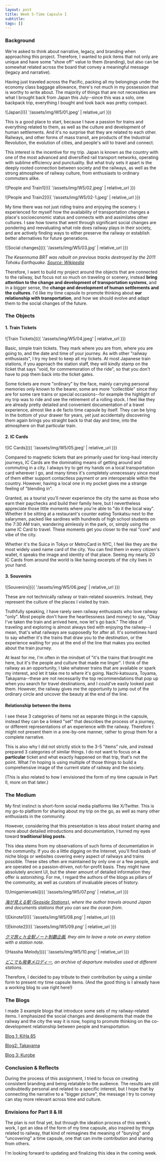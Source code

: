 ```yaml
---
layout: post
title: Week 5-Time Capsule I
subtitle: 
tags: []
---
```


### Background

We're asked to think about narrative, legacy, and branding when approaching this project. Therefore, I wanted to pick items that not only are unique and have some "show off" value to them (branding), but also can be somewhat related across the board that convey a meaningful message (legacy and narrative).

Having just traveled across the Pacific, packing all my belongings under the economy class baggage allowance, there's not much in my possession that is worthy to write about. The majority of things that are not necessities are what I brought back from Japan this July--since this was a solo, one backpack trip, everything I bought and took back was pretty compact.

![Japan]({{ '/assets/img/W5/01.jpeg' | relative_url }})

This is a good place to start, because I have a passion for trains and everything related to them, as well as the culture and development of human settlements. And it's no surprise that they are related to each other. Railways, and other forms of mass transit, are products of the Industrial Revolution, the evolution of cities, and people's will to travel and connect.

This interest is the incentive for my trip. Japan is known as the country with one of the most advanced and diversified rail transport networks, operating with sublime efficiency and punctuality. But what truly sets it apart is the deeply rooted connection between society and the railways, as well as the strong atmosphere of railway culture, from enthusiasts to ordinary commuters alike.

![People and Train1]({{ '/assets/img/W5/02.jpeg' | relative_url }})

![People and Train2]({{ '/assets/img/W5/02-1.jpeg' | relative_url }})

My time there was not just riding trains and enjoying the scenery. I experienced for myself how the availability of transportation changes a place's socioeconomic status and connects with and assimilates other cultures. I saw how towns that went through significant social changes are pondering and reevaluating what role does railway plays in their society, and are actively finding ways to either preserve the railway or establish better alternatives for future generations.

![Social changes]({{ '/assets/img/W5/03.jpg' | relative_url }})

*The Kesennuma BRT was rebuilt on previous tracks destroyed by the 2011 Tohoku Earthquake. [Source: Wikipedia](https://ja.wikipedia.org/wiki/%E6%B0%97%E4%BB%99%E6%B2%BC%E7%B7%9A%E3%83%BB%E5%A4%A7%E8%88%B9%E6%B8%A1%E7%B7%9ABRT#/media/%E3%83%95%E3%82%A1%E3%82%A4%E3%83%AB:Sakari_Station_Ofunato_Line_BRT.jpg)*

Therefore, I want to build my project around the objects that are connected to the railway, but focus not so much on traveling or scenery, instead **bring attention to the change and development of transportation systems**, and in a bigger sense, the **change and development of human settlements and the cultures**. I'd like my time capsule to promote thinking about **our relationship with transportation**, and how we should evolve and adapt them to the social changes of the future.

### The Objects

#### 1. Train Tickets

![Train Tickets]({{ '/assets/img/W5/04.jpeg' | relative_url }})

Basic, simple train tickets. They mark where you are from, where you are going to, and the date and time of your journey. As with other "railway enthusiasts", I try my best to keep all my tickets. At most Japanese train stations, if you approach the station staff, they will kindly stamp on the ticket that says "void, for commemoration of the ride", so that you don't have to pop them back into the ticket gates.

Some tickets are more "ordinary" by the face, mainly carrying personal memories only known to the bearer, some are more "collectible" since they are for some rare trains or special occasions--for example the highlight of my trip was to ride and see the retirement of a rolling stock. I feel like they are already pretty detailed and convenient documentation of a travel experience, almost like a de facto time capsule by itself. They can be lying in the bottom of your drawer for years, yet just accidentally discovering them again brings you straight back to that day and time, into the atmosphere on that particular train.

#### 2. IC Cards

![IC Cards]({{ '/assets/img/W5/05.jpeg' | relative_url }})

Compared to magnetic tickets that are primarily used for long-haul intercity journeys, IC Cards are the dominating means of getting around and commuting in a city. I always try to get my hands on a local transportation card wherever I go, and many times it's completely unnecessary since most of them either support contactless payment or are interoperable within the country. However, having a local one in my pocket gives me a strange feeling of "blending in".

Granted, as a tourist you'll never experience the city the same as those who earn their paychecks and build their family here, but I nevertheless appreciate those little moments where you're able to "do it the local way". Whether it be sitting at a restaurant's counter eating Tonkatsu next to the salarymen, packed like sardines with hundreds of high school students on the 7:30 AM train, wandering aimlessly in the park, or, simply using the same IC Card to travel. These moments get you closer to the real
"core" and vibe of the city.

Whether it's the Suica in Tokyo or MetroCard in NYC, I feel like they are the most widely used name card of the city. You can find them in every citizen's wallet, it speaks the image and identity of that place. Seeing my nearly 20 IC Cards from around the world is like having excerpts of the city lives in your hand.

#### 3. Souvenirs

![Souvenirs]({{ '/assets/img/W5/06.jpeg' | relative_url }})

These are not technically railway or train-related souvenirs. Instead, they represent the culture of the places I visited by train.

Truthfully speaking, I have rarely seen railway enthusiasts who love railway "only". Most people don't have the heartlessness (and money) to say, "Okay I've taken the train and arrived here, now let's go back." The idea of traveling and exploring is almost always tied with enjoying the railway--I mean, that's what railways are supposedly for after all. It's sometimes hard to say whether it's the trains that draw you to the destination, or the experience waiting for you at the end of the line that makes you excited about the train journey.

At least for me, I'm often in the mindset of "it's the trains that brought me here, but it's the people and culture that made me linger". I think of the railway as an opportunity, I take whatever trains that are available or spark my interest, and let it take me to where it's going. Nachi-katsuura, Toyama, Takayama--these are not necessarily the top recommendations that pop up when you search for travel destinations, and I could've easily looked past them. However, the railway gives me the opportunity to jump out of the ordinary circle and uncover the beauty at the end of the line.

#### Relationship between the items

I see these 3 categories of items not as separate things in the capsule, instead they can be a linked "set" that describes the process of a journey, or different representations of an experience with the railway. Therefore I might not present them in a one-by-one manner, rather to group them for a complete narrative.

This is also why I did not strictly stick to the 3-5 "items" rule, and instead prepared 3 categories of similar things. I do not want to focus on **a particular** ticket and what exactly happened on that trip, that's not the point. What I'm hoping is using multiple of those things to build a comprehensive image of the current state of railway and the society.

(This is also related to how I envisioned the form of my time capsule in Part II, more on that later.)

### The Medium

My first instinct is short-form social media platforms like X/Twitter. This is my go-to platform for sharing about my trip on the go, as well as many other enthusiasts in the community.

However, considering that this presentation is less about instant sharing and more about detailed introductions and documentation, I turned my eyes toward **traditional blog posts**.

This idea stems from my observations of such forms of documentation in the community. If you do a little digging on the Internet, you'll find loads of niche blogs or websites covering every aspect of railways and trains possible. These sites often are maintained by only one or a few people, and are operated on a passion-driven, not-for-profit basis. They might have absolutely ancient UI, but the sheer amount of detailed information they offer is astonishing. For me, I regard the authors of the blogs as pillars of the community, as well as curators of invaluable pieces of history.

![Umigamierueki]({{ '/assets/img/W5/07.png' | relative_url }})

*[海が見える駅 (Seaside Stations)](https://seaside-station.com/region/recommended-whole-of-japan/), where the author travels around Japan and documents stations that you can see the ocean from.*

![Ekinote1]({{ '/assets/img/W5/08.png' | relative_url }})

![Ekinote2]({{ '/assets/img/W5/09.png' | relative_url }})

*[クマ旅ｃｈ全駅ノート制覇企画](http://meiressha.jpn.org/note/note.html), they aim to leave a note on every station with a station note.*

![Hassha Melody]({{ '/assets/img/W5/10.png' | relative_url }})

*[どこでも発車メロディー](https://hassyaberu.com/), an archive of departure melodies used at different stations.*

Therefore, I decided to pay tribute to their contribution by using a similar form to present my time capsule items. (And the good thing is I already have a working blog to use right here!)

### The Blogs

I made 3 example blogs that introduce some sets of my railway-related items. I emphasized the social changes and developments that made the railway and the city the way it is now, hoping to promote thinking on the co-development relationship between people and transportation.

[Blog 1: KiHa 85](https://nlin12.github.io/InPFall23/2023-10-09-Week5-Blog1)

[Blog2: Takayama](https://nlin12.github.io/InPFall23/2023-10-09-Week5-Blog2)

[Blog 3: Kurobe](https://nlin12.github.io/InPFall23/2023-10-09-Week5-Blog3)

### Conclusion & Reflects

During the process of this assignment, I tried to focus on creating consistent branding and being relatable to the audience. The results are still undoubtedly personal and related to a specific interest, but I hope that by connecting the narrative to a "bigger picture", the message I try to convey can stay more relevant across time and culture.

### Envisions for Part II & III

The plan is not final yet, but through the ideation process of this week's work, I got an idea of the form of my time capsule, also inspired by things related to railway, that kind of reimagines the meaning of "burying" and "uncovering" a time capsule, one that can invite contribution and sharing from others.

I'm looking forward to updating and finalizing this idea in the coming week.
